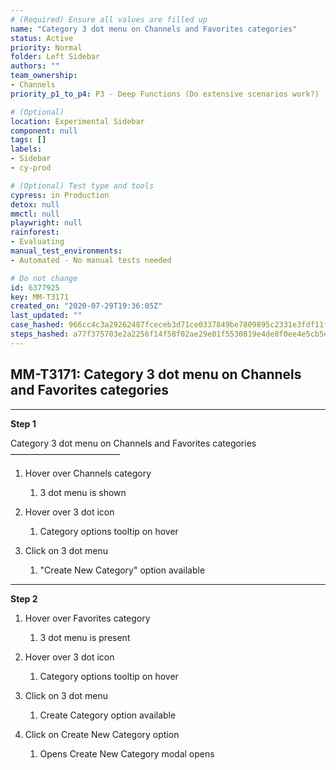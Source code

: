 ```yaml
---
# (Required) Ensure all values are filled up
name: "Category 3 dot menu on Channels and Favorites categories"
status: Active
priority: Normal
folder: Left Sidebar
authors: ""
team_ownership: 
- Channels
priority_p1_to_p4: P3 - Deep Functions (Do extensive scenarios work?)

# (Optional)
location: Experimental Sidebar
component: null
tags: []
labels: 
- Sidebar
- cy-prod

# (Optional) Test type and tools
cypress: in Production
detox: null
mmctl: null
playwright: null
rainforest: 
- Evaluating
manual_test_environments: 
- Automated - No manual tests needed

# Do not change
id: 6377925
key: MM-T3171
created_on: "2020-07-29T19:36:05Z"
last_updated: ""
case_hashed: 966cc4c3a29262487fceceb3d71ce0337849be7809895c2331e3fdf11fe40d56a1327062ee57d53dd19c30dff2fe78ef
steps_hashed: a77f375703e2a2256f14f58f02ae29e01f5530819e4de8f0ee4e5cb5ed57ace9393b6f45c84bcf4a5dabc8e586db95e6
---
```


<!-- (Auto-generated) Based on frontmatter's "key" and "name" -->

## MM-T3171: Category 3 dot menu on Channels and Favorites categories

---

**Step 1**

Category 3 dot menu on Channels and Favorites categories\
–––––––––––––––––––––––––

1. Hover over Channels category

   1. 3 dot menu is shown

2. Hover over 3 dot icon

   1. Category options tooltip on hover

3. Click on 3 dot menu

   1. "Create New Category" option available

---

**Step 2**

1. Hover over Favorites category

   1. 3 dot menu is present

2. Hover over 3 dot icon

   1. Category options tooltip on hover

3. Click on 3 dot menu

   1. Create Category option available

4. Click on Create New Category option

   1. Opens Create New Category modal opens
